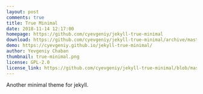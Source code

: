 ```yaml
---
layout: post
comments: true
title: True Minimal
date: 2018-11-14 12:17:00
homepage: https://github.com/cyevgeniy/jekyll-true-minimal
download: https://github.com/cyevgeniy/jekyll-true-minimal/archive/master.zip
demo: https://cyevgeniy.github.io/jekyll-true-minimal/
author: Yevgeniy Chaban
thumbnail: true-minimal.png
license: GPL-2.0 
license_link: https://github.com/cyevgeniy/jekyll-true-minimal/blob/master/LICENSE
---
```


Another minimal theme for jekyll.
